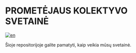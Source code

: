 # PROMETĖJAUS KOLEKTYVO SVETAINĖ

[![en](https://img.shields.io/badge/lang-en-red.svg)](/README.md)

Šioje repositorijoje galite pamatyti, kaip veikia mūsų svetainė.
